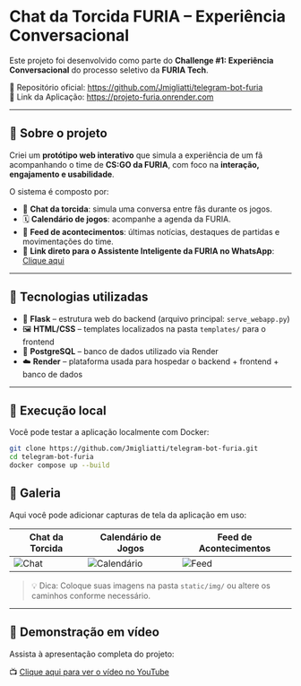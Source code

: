 # Chat da Torcida FURIA – Experiência Conversacional

Este projeto foi desenvolvido como parte do **Challenge #1: Experiência Conversacional** do processo seletivo da **FURIA Tech**.

🔗 Repositório oficial: https://github.com/Jmigliatti/telegram-bot-furia  
🔗 Link da Aplicação: https://projeto-furia.onrender.com

---

## 🧠 Sobre o projeto

Criei um **protótipo web interativo** que simula a experiência de um fã acompanhando o time de **CS:GO da FURIA**, com foco na **interação, engajamento e usabilidade**.

O sistema é composto por:

- 💬 **Chat da torcida**: simula uma conversa entre fãs durante os jogos.
- 🗓 **Calendário de jogos**: acompanhe a agenda da FURIA.
- 📰 **Feed de acontecimentos**: últimas notícias, destaques de partidas e movimentações do time.
- 🤖 **Link direto para o Assistente Inteligente da FURIA no WhatsApp**: [Clique aqui](https://wa.me/5511993404466)

---

## 🚀 Tecnologias utilizadas

- 🐍 **Flask** – estrutura web do backend (arquivo principal: `serve_webapp.py`)
- 🖼 **HTML/CSS** – templates localizados na pasta `templates/` para o frontend
- 🐘 **PostgreSQL** – banco de dados utilizado via Render
- ☁️ **Render** – plataforma usada para hospedar o backend + frontend + banco de dados

---

## 🧪 Execução local

Você pode testar a aplicação localmente com Docker:

```bash
git clone https://github.com/Jmigliatti/telegram-bot-furia.git
cd telegram-bot-furia
docker compose up --build
```

## 📸 Galeria

Aqui você pode adicionar capturas de tela da aplicação em uso:

| Chat da Torcida | Calendário de Jogos | Feed de Acontecimentos |
|-----------------|---------------------|-------------------------|
| ![Chat](static/img/chat.png) | ![Calendário](static/img/calendario.png) | ![Feed](static/img/feed.png) |

> 💡 Dica: Coloque suas imagens na pasta `static/img/` ou altere os caminhos conforme necessário.

---

## 🎥 Demonstração em vídeo

Assista à apresentação completa do projeto:

📺 [Clique aqui para ver o vídeo no YouTube](https://www.youtube.com/watch?v=SEU_LINK_AQUI)
